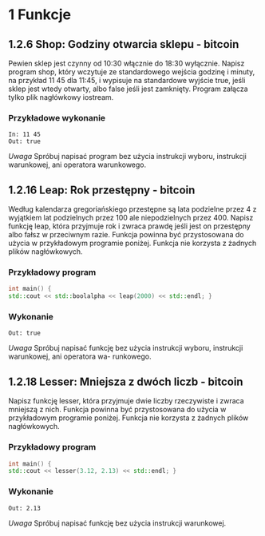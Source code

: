 # 1 Funkcje

## 1.2.6 Shop: Godziny otwarcia sklepu - bitcoin

Pewien sklep jest czynny od 10:30 włącznie do 18:30 wyłącznie. Napisz program shop, który wczytuje
ze standardowego wejścia godzinę i minuty, na przykład 11 45 dla 11:45, i wypisuje na standardowe
wyjście true, jeśli sklep jest wtedy otwarty, albo false jeśli jest zamknięty. Program załącza tylko plik
nagłówkowy iostream.

### Przykładowe wykonanie
```
In: 11 45
Out: true
```
*Uwaga* Spróbuj napisać program bez użycia instrukcji wyboru, instrukcji warunkowej, ani operatora
warunkowego.

## 1.2.16 Leap: Rok przestępny - bitcoin

Według kalendarza gregoriańskiego przestępne są lata podzielne przez 4 z wyjątkiem lat podzielnych
przez 100 ale niepodzielnych przez 400. Napisz funkcję leap, która przyjmuje rok i zwraca prawdę jeśli
jest on przestępny albo fałsz w przeciwnym razie. Funkcja powinna być przystosowana do użycia w
przykładowym programie poniżej. Funkcja nie korzysta z żadnych plików nagłówkowych.

### Przykładowy program
```c++
int main() {
std::cout << std::boolalpha << leap(2000) << std::endl; }
```
### Wykonanie
```
Out: true
```
*Uwaga* Spróbuj napisać funkcję bez użycia instrukcji wyboru, instrukcji warunkowej, ani operatora wa-
runkowego.

## 1.2.18 Lesser: Mniejsza z dwóch liczb - bitcoin

Napisz funkcję lesser, która przyjmuje dwie liczby rzeczywiste i zwraca mniejszą z nich. Funkcja powinna
być przystosowana do użycia w przykładowym programie poniżej. Funkcja nie korzysta z żadnych plików
nagłówkowych.

### Przykładowy program
```c++
int main() {
std::cout << lesser(3.12, 2.13) << std::endl; }
```
### Wykonanie
```
Out: 2.13
```
*Uwaga* Spróbuj napisać funkcję bez użycia instrukcji warunkowej.